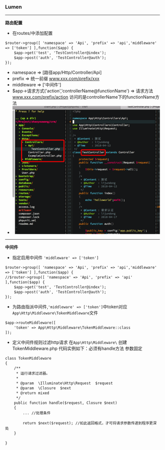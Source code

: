 ### Lumen

---

__路由配置__

* 在routes/中添加配置
  
````
$router->group([ 'namespace' => 'Api', 'prefix' => 'api','middleware' => ['token'] ],function($app) {
    $app->get('test', 'TestController@index');
    $app->post('auth', 'TestController@auth');
});
````
* namespace => [路径app/Http/Controller/Api]
* prefix => 统一前缀 www.xxx.com/prefix/xxx
* middleware => ['中间件']
* $app->请求方式('action','controllerName@functionName') => 请求方法 www.xxx.com/prefix/action 访问的是controllerName下的functionName方法
* ![目录](https://github.com/jackylee92/Blog/blob/master/Images/Snip20180417_1.png?raw=true)

----

__中间件__

* 指定启用中间件 ``'middleware' => ['token']``

````
$router->group([ 'namespace' => 'Api', 'prefix' => 'api','middleware' => ['token'] ],function($app) {
//$router->group([ 'namespace' => 'Api', 'prefix' => 'api' ],function($app) {
    $app->get('test', 'TestController@index');
    $app->post('auth', 'TestController@auth');
});
````

* 为路由指派中间件,``'middleware' => ['token']``中token对应``App\Http\Middleware\TokenMiddleware``文件

````
$app->routeMiddleware([
    'token' => App\Http\Middleware\TokenMiddleware::class
]);
````
* 定义中间件规则过滤http请求 在``App\Http\Middleware\`` 创建TokenMiddleware.php 代码实例如下：必须有handle方法 参数固定

````
class TokenMiddleware
{
    /**
     * 运行请求过滤器。
     * 
     * @param  \Illuminate\Http\Request  $request
     * @param  \Closure  $next
     * @return mixed
     */
    public function handle($request, Closure $next)
    {
        ... //处理条件

        return $next($request); //如此返回格式，才可将请求参数传递到程序更深处
    }

}
````

